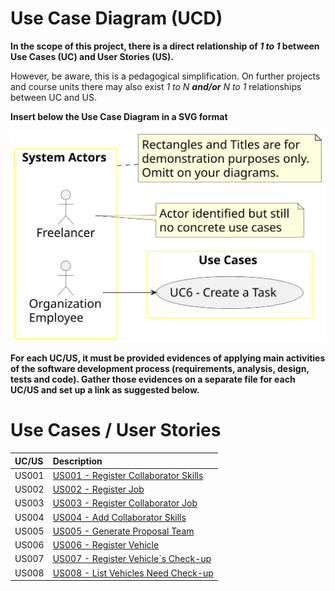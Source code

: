 # Use Case Diagram (UCD)

**In the scope of this project, there is a direct relationship of _1 to 1_ between Use Cases (UC) and User Stories (US).**

However, be aware, this is a pedagogical simplification. On further projects and course units there may also exist _1 to N **and/or** N to 1_ relationships between UC and US.

**Insert below the Use Case Diagram in a SVG format**

![Use Case Diagram](svg/use-case-diagram.svg)

**For each UC/US, it must be provided evidences of applying main activities of the software development process (requirements, analysis, design, tests and code). Gather those evidences on a separate file for each UC/US and set up a link as suggested below.**

# Use Cases / User Stories

| UC/US | Description                                                   |                   
|:------|:--------------------------------------------------------------|
| US001 | [US001 - Register Collaborator Skills](../../us001/Readme.md) |
| US002 | [US002 - Register Job ](../../us002/Readme.md)                |
| US003 | [US003 - Register Collaborator Job](../../us003/Readme.md)    |
| US004 | [US004 - Add Collaborator Skills](../../us004/Readme.md)      |
| US005 | [US005 - Generate Proposal Team ](../../us005/Readme.md)                                     |
| US006 | [US006 - Register Vehicle ](../../us006/Readme.md)                                     |
| US007 | [US007 - Register Vehicle´s Check-up ](../../us007/Readme.md)                                     |
| US008 | [US008 - List Vehicles Need Check-up](../../us008/Readme.md)                                     |

